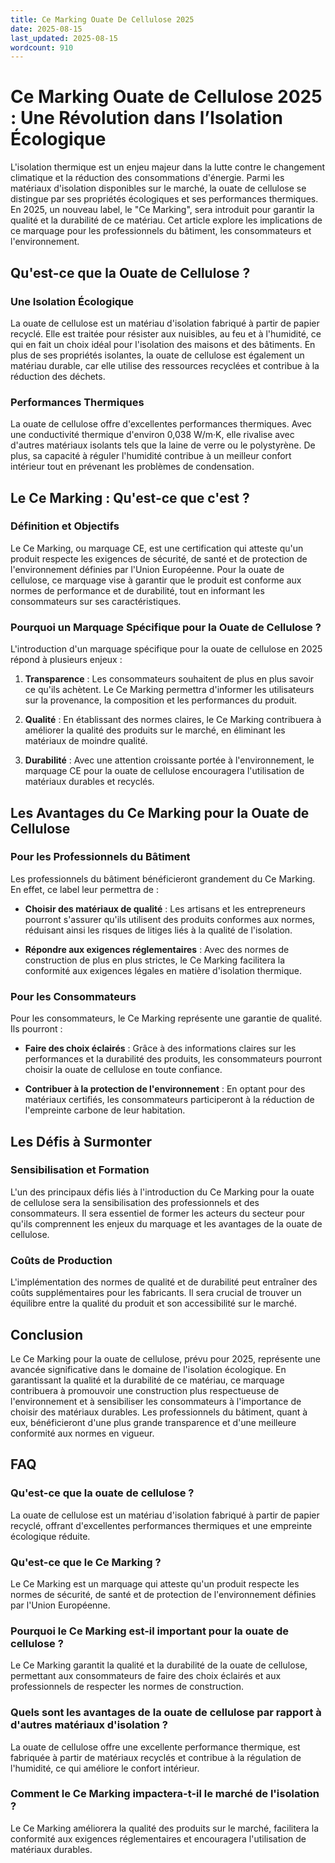 ```yaml
---
title: Ce Marking Ouate De Cellulose 2025
date: 2025-08-15
last_updated: 2025-08-15
wordcount: 910
---
```


# Ce Marking Ouate de Cellulose 2025 : Une Révolution dans l’Isolation Écologique

L'isolation thermique est un enjeu majeur dans la lutte contre le changement climatique et la réduction des consommations d'énergie. Parmi les matériaux d'isolation disponibles sur le marché, la ouate de cellulose se distingue par ses propriétés écologiques et ses performances thermiques. En 2025, un nouveau label, le "Ce Marking", sera introduit pour garantir la qualité et la durabilité de ce matériau. Cet article explore les implications de ce marquage pour les professionnels du bâtiment, les consommateurs et l'environnement.

## Qu'est-ce que la Ouate de Cellulose ?

### Une Isolation Écologique

La ouate de cellulose est un matériau d'isolation fabriqué à partir de papier recyclé. Elle est traitée pour résister aux nuisibles, au feu et à l'humidité, ce qui en fait un choix idéal pour l'isolation des maisons et des bâtiments. En plus de ses propriétés isolantes, la ouate de cellulose est également un matériau durable, car elle utilise des ressources recyclées et contribue à la réduction des déchets.

### Performances Thermiques

La ouate de cellulose offre d'excellentes performances thermiques. Avec une conductivité thermique d'environ 0,038 W/m·K, elle rivalise avec d'autres matériaux isolants tels que la laine de verre ou le polystyrène. De plus, sa capacité à réguler l'humidité contribue à un meilleur confort intérieur tout en prévenant les problèmes de condensation.

## Le Ce Marking : Qu'est-ce que c'est ?

### Définition et Objectifs

Le Ce Marking, ou marquage CE, est une certification qui atteste qu'un produit respecte les exigences de sécurité, de santé et de protection de l'environnement définies par l'Union Européenne. Pour la ouate de cellulose, ce marquage vise à garantir que le produit est conforme aux normes de performance et de durabilité, tout en informant les consommateurs sur ses caractéristiques.

### Pourquoi un Marquage Spécifique pour la Ouate de Cellulose ?

L'introduction d'un marquage spécifique pour la ouate de cellulose en 2025 répond à plusieurs enjeux :

1. **Transparence** : Les consommateurs souhaitent de plus en plus savoir ce qu'ils achètent. Le Ce Marking permettra d'informer les utilisateurs sur la provenance, la composition et les performances du produit.

2. **Qualité** : En établissant des normes claires, le Ce Marking contribuera à améliorer la qualité des produits sur le marché, en éliminant les matériaux de moindre qualité.

3. **Durabilité** : Avec une attention croissante portée à l'environnement, le marquage CE pour la ouate de cellulose encouragera l'utilisation de matériaux durables et recyclés.

## Les Avantages du Ce Marking pour la Ouate de Cellulose

### Pour les Professionnels du Bâtiment

Les professionnels du bâtiment bénéficieront grandement du Ce Marking. En effet, ce label leur permettra de :

- **Choisir des matériaux de qualité** : Les artisans et les entrepreneurs pourront s'assurer qu'ils utilisent des produits conformes aux normes, réduisant ainsi les risques de litiges liés à la qualité de l'isolation.

- **Répondre aux exigences réglementaires** : Avec des normes de construction de plus en plus strictes, le Ce Marking facilitera la conformité aux exigences légales en matière d'isolation thermique.

### Pour les Consommateurs

Pour les consommateurs, le Ce Marking représente une garantie de qualité. Ils pourront :

- **Faire des choix éclairés** : Grâce à des informations claires sur les performances et la durabilité des produits, les consommateurs pourront choisir la ouate de cellulose en toute confiance.

- **Contribuer à la protection de l'environnement** : En optant pour des matériaux certifiés, les consommateurs participeront à la réduction de l'empreinte carbone de leur habitation.

## Les Défis à Surmonter

### Sensibilisation et Formation

L'un des principaux défis liés à l'introduction du Ce Marking pour la ouate de cellulose sera la sensibilisation des professionnels et des consommateurs. Il sera essentiel de former les acteurs du secteur pour qu'ils comprennent les enjeux du marquage et les avantages de la ouate de cellulose.

### Coûts de Production

L'implémentation des normes de qualité et de durabilité peut entraîner des coûts supplémentaires pour les fabricants. Il sera crucial de trouver un équilibre entre la qualité du produit et son accessibilité sur le marché.

## Conclusion

Le Ce Marking pour la ouate de cellulose, prévu pour 2025, représente une avancée significative dans le domaine de l'isolation écologique. En garantissant la qualité et la durabilité de ce matériau, ce marquage contribuera à promouvoir une construction plus respectueuse de l'environnement et à sensibiliser les consommateurs à l'importance de choisir des matériaux durables. Les professionnels du bâtiment, quant à eux, bénéficieront d'une plus grande transparence et d'une meilleure conformité aux normes en vigueur.

## FAQ

### Qu'est-ce que la ouate de cellulose ?

La ouate de cellulose est un matériau d'isolation fabriqué à partir de papier recyclé, offrant d'excellentes performances thermiques et une empreinte écologique réduite.

### Qu'est-ce que le Ce Marking ?

Le Ce Marking est un marquage qui atteste qu'un produit respecte les normes de sécurité, de santé et de protection de l'environnement définies par l'Union Européenne.

### Pourquoi le Ce Marking est-il important pour la ouate de cellulose ?

Le Ce Marking garantit la qualité et la durabilité de la ouate de cellulose, permettant aux consommateurs de faire des choix éclairés et aux professionnels de respecter les normes de construction.

### Quels sont les avantages de la ouate de cellulose par rapport à d'autres matériaux d'isolation ?

La ouate de cellulose offre une excellente performance thermique, est fabriquée à partir de matériaux recyclés et contribue à la régulation de l'humidité, ce qui améliore le confort intérieur.

### Comment le Ce Marking impactera-t-il le marché de l'isolation ?

Le Ce Marking améliorera la qualité des produits sur le marché, facilitera la conformité aux exigences réglementaires et encouragera l'utilisation de matériaux durables.
